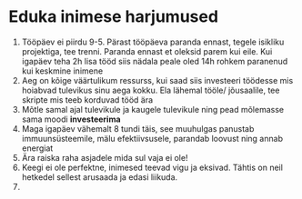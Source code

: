 # Eduka inimese harjumused




1. Tööpäev ei piirdu 9-5. Pärast tööpäeva paranda ennast, tegele isikliku projektiga, tee trenni. Paranda ennast et oleksid parem kui eile. 
    Kui igapäev teha 2h lisa tööd siis nädala peale oled 14h rohkem paranenud kui keskmine inimene
2. Aeg on kõige väärtulikum ressurss, kui saad siis investeeri töödesse mis hoiabvad tulevikus sinu aega kokku. Ela lähemal tööle/ jõusaalile, tee skripte mis teeb korduvad tööd ära
3. Mõtle samal ajal tulevikule ja kaugele tulevikule ning pead mõlemasse sama moodi **investeerima**
4. Maga igapäev vähemalt 8 tundi täis, see muuhulgas panustab immuunsüsteemile, mälu efektiivsusele, parandab loovust ning annab energiat
5. Ära raiska raha asjadele mida sul vaja ei ole! 
6. Keegi ei ole perfektne, inimesed teevad vigu ja eksivad. Tähtis on neil hetkedel sellest arusaada ja edasi liikuda. 
7. 